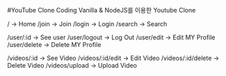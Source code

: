 #YouTube Clone Coding
Vanilla & NodeJS를 이용한 Youtube Clone

/ -> Home
/join -> Join
/login -> Login
/search -> Search

/user/:id -> See user
/user/logout -> Log Out
/user/edit -> Edit MY Profile
/user/delete -> Delete MY Profile

/videos/:id -> See Video
/videos/:id/edit -> Edit Video
/videos/:id/delete -> Delete Video
/videos/upload -> Upload Video
